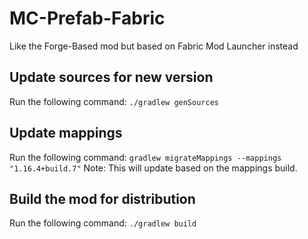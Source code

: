 # MC-Prefab-Fabric
Like the Forge-Based mod but based on Fabric Mod Launcher instead

## Update sources for new version
Run the following command: `./gradlew genSources`

## Update mappings
Run the following command: `gradlew migrateMappings --mappings "1.16.4+build.7"`
Note: This will update based on the mappings build.

## Build the mod for distribution
Run the following command: `./gradlew build`